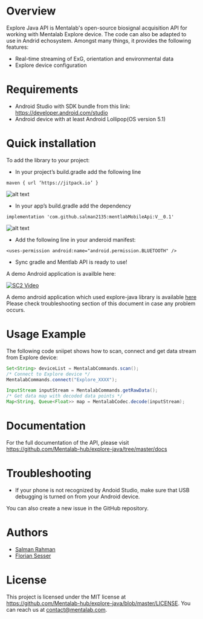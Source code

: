 Overview
==================

Explore Java API is Mentalab's open-source biosignal acquisition API for working with Mentalab Explore device. The code can also be adapted to use in Andrid echosystem. Amongst many things, it provides the following features:

* Real-time streaming of ExG, orientation and environmental data
* Explore device configuration

Requirements
==================

* Android Studio with SDK bundle from this link: <https://developer.android.com/studio>
* Android device with at least Android Lollipop(OS version 5.1)


Quick installation
==================

To add the library to your project:

* In your project’s build.gradle add the following line
```
maven { url ‘https://jitpack.io’ }
```

![alt text](https://github.com/salman2135/mentlabMobileApi/blob/master/screenshots/maven.png?raw=true)

* In your app’s build.gradle add the dependency
```
implementation 'com.github.salman2135:mentlabMobileApi:V__0.1'
```

![alt text](https://github.com/salman2135/mentlabMobileApi/blob/master/screenshots/app.png?raw=true)

* Add the following line in your anderoid manifest:
```
<uses-permission android:name="android.permission.BLUETOOTH" />
```
* Sync gradle and Mentlab API is ready to use!

A demo Android application is availble here:


[![SC2 Video](https://img.youtube.com/vi/nP57MqztEUI/0.jpg)](https://youtu.be/nP57MqztEUI)

A demo android application which used explore-java library is available [here](https://github.com/Mentalab-hub/explore-demo-app)
Please check troubleshooting section of this document in case any problem occurs.

Usage Example
=============

The following code sniipet shows how to scan, connect and get data stream from Explore device:

```java
Set<String> deviceList = MentalabCommands.scan();
/* Connect to Explore device */
MentalabCommands.connect("Explore_XXXX");

InputStream inputStream = MentalabCommands.getRawData();
/* Get data map with decoded data points */
Map<String, Queue<Float>> map = MentalabCodec.decode(inputStream);
```


Documentation
=============

For the full documentation of the API, please visit <https://github.com/Mentalab-hub/explore-java/tree/master/docs>

Troubleshooting
===============

* If your phone is not recognized by Andoid Studio, make sure that USB debugging is turned on from your Android device.

You can also create a new issue in the GitHub repository.

Authors
=======

* [Salman Rahman](https://github.com/salman2135)
* [Florian Sesser](https://github.com/hacklschorsch)


License
=======
This project is licensed under the MIT license at <https://github.com/Mentalab-hub/explore-java/blob/master/LICENSE>. You can reach us at contact@mentalab.com.
